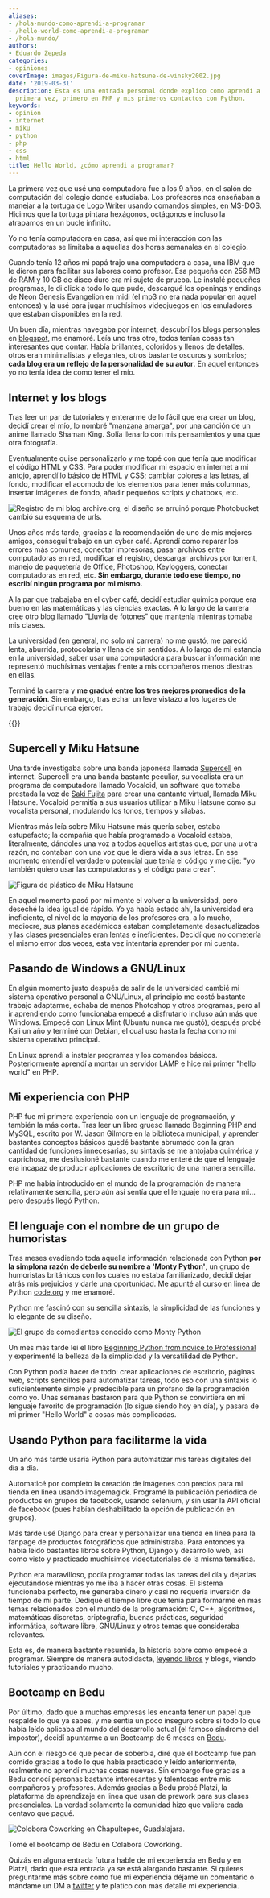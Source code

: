 ```yaml
---
aliases:
- /hola-mundo-como-aprendi-a-programar
- /hello-world-como-aprendi-a-programar
- /hola-mundo/
authors:
- Eduardo Zepeda
categories:
- opiniones
coverImage: images/Figura-de-miku-hatsune-de-vinsky2002.jpg
date: '2019-03-31'
description: Esta es una entrada personal donde explico como aprendí a programar por
  primera vez, primero en PHP y mis primeros contactos con Python.
keywords:
- opinion
- internet
- miku
- python
- php
- css
- html
title: Hello World, ¿cómo aprendi a programar?
---
```


La primera vez que usé una computadora fue a los 9 años, en el salón de computación del colegio donde estudiaba. Los profesores nos enseñaban a manejar a la tortuga de [Logo Writer](https://www.xataka.com/historia-tecnologica/tortuga-que-nos-enseno-a-programar-historia-logo-primer-lenguaje-programacion-disenado-para-ninos/#?) usando comandos simples, en MS-DOS. Hicimos que la tortuga pintara hexágonos, octágonos e incluso la atrapamos en un bucle infinito.

Yo no tenía computadora en casa, así que mi interacción con las computadoras se limitaba a aquellas dos horas semanales en el colegio.

Cuando tenía 12 años mi papá trajo una computadora a casa, una IBM que le dieron para facilitar sus labores como profesor. Esa pequeña con 256 MB de RAM y 10 GB de disco duro era mi sujeto de prueba. Le instalé pequeños programas, le di click a todo lo que pude, descargué los openings y endings de Neon Genesis Evangelion en midi (el mp3 no era nada popular en aquel entonces) y la usé para jugar muchísimos videojuegos en los emuladores que estaban disponibles en la red.

Un buen día, mientras navegaba por internet, descubrí los blogs personales en [blogspot](https://www.blogger.com/#?), me enamoré. Leía uno tras otro, todos tenían cosas tan interesantes que contar. Había brillantes, coloridos y llenos de detalles, otros eran minimalistas y elegantes, otros bastante oscuros y sombríos; **cada blog era un reflejo de la personalidad de su autor**. En aquel entonces yo no tenía idea de como tener el mío.

## Internet y los blogs

Tras leer un par de tutoriales y enterarme de lo fácil que era crear un blog, decidí crear el mío, lo nombré "[manzana amarga](https://web.archive.org/web/20100212062706/http://manzana-amarga.blogspot.com/#?)", por una canción de un anime llamado Shaman King. Solía llenarlo con mis pensamientos y una que otra fotografía. 

Eventualmente quise personalizarlo y me topé con que tenía que modificar el código HTML y CSS. Para poder modificar mi espacio en internet a mi antojo, aprendí lo básico de HTML y CSS; cambiar colores a las letras, al fondo, modificar el acomodo de los elementos para tener más columnas, insertar imágenes de fondo, añadir pequeños scripts y chatboxs, etc.

![Registro de mi blog archive.org, el diseño se arruinó porque Photobucket cambió su esquema de urls.](images/blog-manzana-amarga.jpg "Registro de mi blog archive.org, el diseño se arruinó porque Photobucket cambió su esquema de urls.")

Unos años más tarde, gracias a la recomendación de uno de mis mejores amigos, conseguí trabajo en un cyber café. Aprendí como reparar los errores más comunes, conectar impresoras, pasar archivos entre computadoras en red, modificar el registro, descargar archivos por torrent, manejo de paquetería de Office, Photoshop, Keyloggers, conectar computadoras en red, etc. **Sin embargo, durante todo ese tiempo, no escribí ningún programa por mi mismo.**

A la par que trabajaba en el cyber café, decidí estudiar química porque era bueno en las matemáticas y las ciencias exactas. A lo largo de la carrera cree otro blog llamado "Lluvia de fotones" que mantenía mientras tomaba mis clases. 

La universidad (en general, no solo mi carrera) no me gustó, me pareció lenta, aburrida, protocolaría y llena de sin sentidos. A lo largo de mi estancia en la universidad, saber usar una computadora para buscar información me representó muchísimas ventajas frente a mis compañeros menos diestras en ellas.

Terminé la carrera y **me gradué entre los tres mejores promedios de la generación**. Sin embargo, tras echar un leve vistazo a los lugares de trabajo decidí nunca ejercer.

{{<ad>}}

## Supercell y Miku Hatsune

Una tarde investigaba sobre una banda japonesa llamada [Supercell](https://www.supercell.jp/english.html/#?) en internet. Supercell era una banda bastante peculiar, su vocalista era un programa de computadora llamado Vocaloid, un software que tomaba prestada la voz de [Saki Fujita](https://es.wikipedia.org/wiki/Saki_Fujita/#?) para crear una cantante virtual, llamada Miku Hatsune. Vocaloid permitía a sus usuarios utilizar a Miku Hatsune como su vocalista personal, modulando los tonos, tiempos y sílabas.

Mientras más leía sobre Miku Hatsune más quería saber, estaba estupefacto; la compañía que había programado a Vocaloid estaba, literalmente, dándoles una voz a todos aquellos artistas que, por una u otra razón, no contaban con una voz que le diera vida a sus letras. En ese momento entendí el verdadero potencial que tenía el código y me dije: "yo también quiero usar las computadoras y el código para crear".

![Figura de plástico de Miku Hatsune](images/FiguraDeMikuHatsune.jpg "Figura de plástico de Miku Hatsune. Créditos de la imagen a 南menghua https://pixabay.com/es/users/%E5%8D%97menghua-19298964/ ")


En aquel momento pasó por mi mente el volver a la universidad, pero deseché la idea igual de rápido. Yo ya había estado ahí, la universidad era ineficiente, el nivel de la mayoría de los profesores era, a lo mucho, mediocre, sus planes académicos estaban completamente desactualizados y las clases presenciales eran lentas e ineficientes. Decidí que no cometería el mismo error dos veces, esta vez intentaría aprender por mi cuenta.

## Pasando de Windows a GNU/Linux

En algún momento justo después de salir de la universidad cambié mi sistema operativo personal a GNU/Linux, al principio me costó bastante trabajo adaptarme, echaba de menos Photoshop y otros programas, pero al ir aprendiendo como funcionaba empecé a disfrutarlo incluso aún más que Windows. Empecé con Linux Mint (Ubuntu nunca me gustó), después probé Kali un año y terminé con Debian, el cual uso hasta la fecha como mi sistema operativo principal. 

En Linux aprendí a instalar programas y los comandos básicos. Posteriormente aprendí a montar un servidor LAMP e hice mi primer "hello world" en PHP.

## Mi experiencia con PHP

PHP fue mi primera experiencia con un lenguaje de programación, y también la más corta. Tras leer un libro grueso llamado Beginning PHP and MySQL, escrito por W. Jason Gilmore en la biblioteca municipal, y aprender bastantes conceptos básicos quedé bastante abrumado con la gran cantidad de funciones innecesarias, su sintaxis se me antojaba quimérica y caprichosa, me desilusioné bastante cuando me enteré de que el lenguaje era incapaz de producir aplicaciones de escritorio de una manera sencilla. 

PHP me había introducido en el mundo de la programación de manera relativamente sencilla, pero aún así sentía que el lenguaje no era para mi... pero después llegó Python.

## El lenguaje con el nombre de un grupo de humoristas

Tras meses evadiendo toda aquella información relacionada con Python **por la simplona razón de deberle su nombre a 'Monty Python'**, un grupo de humoristas británicos con los cuales no estaba familiarizado, decidí dejar atrás mis prejuicios y darle una oportunidad. Me apunté al curso en linea de Python [code.org](https://code.org/#?) y me enamoré. 

Python me fascinó con su sencilla sintaxis, la simplicidad de las funciones y lo elegante de su diseño.

![El grupo de comediantes conocido como Monty Python](images/ElGrupoDeComediantesMontyPython.jpg "Fotografía del grupo de comediantes conocido como Monthy Python, del cual toma su nombre el lenguaje de programación.")

Un mes más tarde leí el libro [Beginning Python from novice to Professional](/es/aprender-python-desde-cero-resena-de-beginning-python/) y experimenté la belleza de la simplicidad y la versatilidad de Python. 

Con Python podía hacer de todo: crear aplicaciones de escritorio, páginas web, scripts sencillos para automatizar tareas, todo eso con una sintaxis lo suficientemente simple y predecible para un profano de la programación como yo. Unas semanas bastaron para que Python se convirtiera en mi lenguaje favorito de programación (lo sigue siendo hoy en día), y pasara de mi primer "Hello World" a cosas más complicadas.

## Usando Python para facilitarme la vida

Un año más tarde usaría Python para automatizar mis tareas digitales del día a día. 

Automaticé por completo la creación de imágenes con precios para mi tienda en linea usando imagemagick. Programé la publicación periódica de productos en grupos de facebook, usando selenium, y sin usar la API oficial de facebook (pues habían deshabilitado la opción de publicación en grupos). 

Más tarde usé Django para crear y personalizar una tienda en linea para la fanpage de productos fotográficos que administraba. Para entonces ya había leído bastantes libros sobre Python, Django y desarrollo web, así como visto y practicado muchísimos videotutoriales de la misma temática.

Python era maravilloso, podía programar todas las tareas del día y dejarlas ejecutándose mientras yo me iba a hacer otras cosas. El sistema funcionaba perfecto, me generaba dinero y casi no requería inversión de tiempo de mi parte. Dediqué el tiempo libre que tenía para formarme en más temas relacionados con el mundo de la programación: C, C++, algoritmos, matemáticas discretas, criptografía, buenas prácticas, seguridad informática, software libre, GNU/Linux y otros temas que consideraba relevantes.

Esta es, de manera bastante resumida, la historia sobre como empecé a programar. Siempre de manera autodidacta, [leyendo libros](/es/pages/libros-que-he-leido-y-resenas) y blogs, viendo tutoriales y practicando mucho.

## Bootcamp en Bedu

Por último, dado que a muchas empresas les encanta tener un papel que respalde lo que ya sabes, y me sentía un poco inseguro sobre si todo lo que había leído aplicaba al mundo del desarrollo actual (el famoso síndrome del impostor), decidí apuntarme a un Bootcamp de 6 meses en [Bedu](https://bedu.org/#?).

Aún con el riesgo de que pecar de soberbia, diré que el bootcamp fue pan comido gracias a todo lo que había practicado y leído anteriormente, realmente no aprendí muchas cosas nuevas. Sin embargo fue gracias a Bedu conocí personas bastante interesantes y talentosas entre mis compañeros y profesores. Además gracias a Bedu probé Platzi, la plataforma de aprendizaje en linea que usan de prework para sus clases presenciales. La verdad solamente la comunidad hizo que valiera cada centavo que pagué.

![Colobora Coworking en Chapultepec, Guadalajara.](images/ColaboraCoworking.jpg "Imagen tomada del sitio web de Colabora.")

Tomé el bootcamp de Bedu en Colabora Coworking. 

Quizás en alguna entrada futura hable de mi experiencia en Bedu y en Platzi, dado que esta entrada ya se está alargando bastante. Si quieres preguntarme más sobre como fue mi experiencia déjame un comentario o mándame un DM a [twitter](https://twitter.com/hello_wired#?) y te platico con más detalle mi experiencia.